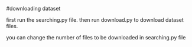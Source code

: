 #downloading dataset

first run the searching.py file.
then run download.py to download dataset files.

you can change the number of files to be downloaded in searching.py file
